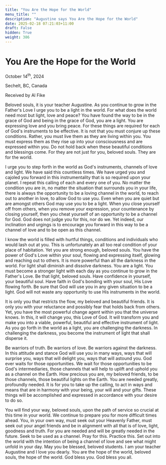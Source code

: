 ```yaml
---
title: "You Are the Hope for the World"
menu_title: ""
description: "Augustine says You Are the Hope for the World"
date: 2025-02-18 07:21:03+11:00
draft: False
hidden: True
weight: 386
---
```

# You Are the Hope for the World 

October 14<sup>th</sup>, 2024

Sechelt, BC, Canada

Received by Al Fike 

Beloved souls, it is your teacher Augustine. As you continue to grow in the Father's Love I urge you to be a light in the world. For what does the world need most but light, love and peace? You have found the way to be in the grace of God and being in the grace of God, you are a light. You are expressing love and you bring peace. For these things are required for each of God's instruments to be effective. It is not that you must conjure up these conditions. Rather, you must live them as they are living within you. You must express them as they rise up into your consciousness and are expressed within you. Do not hold back when these beautiful conditions and blessings come. For they are not just for you, beloved souls. They are for the world.  

I urge you to step forth in the world as God's instruments, channels of love and light. We have said this countless times. We have urged you and cajoled you forward in this instrumentality that is so required upon your planet. I repeat this calling of each and every one of you. No matter the condition you are in, no matter the situation that surrounds you in your life, there is always the opportunity to be a loving channel in the world, to reach out to another in love, to allow God to use you. Even when you are quiet but are amongst others God may use you to be a light. When you close yourself off from others, when you remove your expression, your countenance by closing yourself, then you cheat yourself of an opportunity to be a channel for God. God does not judge you for this, nor do we. Yet indeed, our inclination and urgings is to encourage you forward in this way to be a channel of love and to be open as this channel. 

I know the world is filled with hurtful things, conditions and individuals who would lash out at you. This is unfortunately an all too real condition of your place of habitation. Yet you are strong enough, beloved souls. You have the power of God's Love within your soul, flowing and expressing itself, glowing and reaching out to others. It is more powerful than all the darkness in the world. For light shall diminish and dissolve darkness. You are a light. You must become a stronger light with each day as you continue to grow in the Father's Love. Be that light, beloved souls. Have confidence in yourself, your beautiful soul. Have faith in God's bonding with your soul, His Love flowing forth. Be sure that God will use you in any given situation to be a light. God will not waste any opportunity to use His instruments in the world. 

It is only you that restricts the flow, my beloved and beautiful friends. It is only you with your reluctance and possibly fear that holds back from others. Yet, you have the most powerful change agent within you that the universe knows. In this, it will change you, this Love of God. It will transform you and make you into a viable, powerful, beautiful and effective instrument of light. As you go forth in the world as a light, you are challenging the darkness. In challenging the darkness, you become the instrument of light that shall disperse it. 

Be warriors of truth. Be warriors of love. Be warriors against the darkness. In this attitude and stance God will use you in many ways, ways that will surprise you, ways that will delight you, ways that will astound you. God ever waits for those opportunities. We wait for those opportunities to be God's intermediaries, those channels that will help to uplift and uphold you as a channel on the Earth. How precious you are, my beloved friends, to be those channels, those beautiful lights on the Earth. You are needed greatly, profoundly needed. It is for you to take up the calling, to act in ways and means that are in harmony with your being, your will and your gifts. These things will be accomplished and expressed in accordance with your desire to do so. 

You will find your way, beloved souls, upon the path of service so crucial at this time in your world. We continue to prepare you for more difficult times ahead. You, in your own way, must seek out your Heavenly Father, must seek out your angel friends and be in alignment with all that is of love, light, goodness and truth. For you are needed and will be greatly needed in the future. Seek to be used as a channel. Pray for this. Practice this. Set out into the world with the intention of being a channel of love and see what might unfold in your day. May you be blessed, beloved students. I am your teacher Augustine and I love you dearly. You are the hope of the world, beloved souls, the hope of the world. God bless you. God bless you all. 
